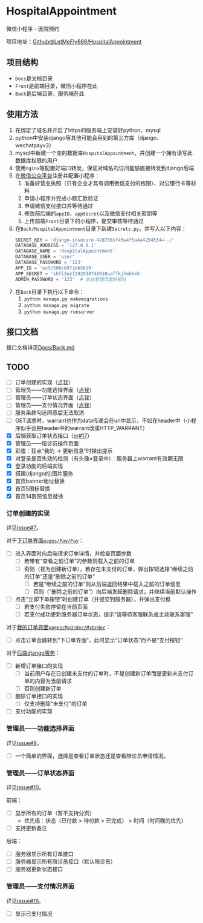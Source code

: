 <!--
 * @Author: LetMeFly
 * @Date: 2023-08-15 22:32:21
 * @LastEditors: LetMeFly
 * @LastEditTime: 2024-01-22 22:01:31
-->
# HospitalAppointment

微信小程序 - 医院预约

项目地址：[Github@LetMeFly666/HospitalAppointment](https://github.com/LetMeFly666/HospitalAppointment)

## 项目结构

+ ```Docs```是文档目录
+ ```Front```是前端目录，微信小程序在此
+ ```Back```是后端目录，服务端在此

## 使用方法

1. 在绑定了域名并开启了https的服务端上安装好python、mysql
2. python中安装django等其他可能会用到的第三方库（django、wechatpayv3）
3. mysql中新建一个空的数据库```HospitalAppointment```，并创建一个拥有读写此数据库权限的用户
4. 使用```nginx```等配置好端口转发，保证对域名的访问能够直接转发到django后端
5. 在[微信公众平台](https://mp.weixin.qq.com)注册并配置小程序：
   1. 准备好营业执照（只有企业才具有调用微信支付的权限）、对公银行卡等材料
   2. 申请小程序并完成小额汇款验证
   3. 申请微信支付接口并等待通过
   4. 修改前后端的```appID```、```appSecret```以及微信支付相关密钥等
   4. 上传前端```Front```目录下的小程序，提交审核等待通过
6. 在```Back/HospitalAppointment```目录下新建```Secrets.py```，并写入以下内容：
   ```python
   SECRET_KEY = 'django-insecure-428738sf45w4f5a4a4254534=-./'
   DATABASE_ADDRESS = '127.0.0.1'
   DATABASE_NAME = 'HospitalAppointment'
   DATABASE_USER = 'user'
   DATABASE_PASSWORD = '123'
   APP_ID = 'wx5c50bcb971eb5819'
   APP_SECRET = 'shfi3uyf292938748910uaffkjhebhxh'
   ADMIN_PASSWORD = '123'  # 后台管理页面的密码
   ```
7. 在```Back```目录下执行以下命令：
   1. ```python manage.py makemigrations```
   2. ```python manage.py migrate```
   3. ```python manage.py runserver```

## 接口文档

接口文档详见[Docs/Back.md](Docs/Back.md)

## TODO

- [ ] 订单创建的实现（[点我](#todo-2)）
- [ ] 管理员——功能选择界面（[点我](#todo-3)）
- [ ] 管理员——订单状态界面（[点我](#todo-4)）
- [ ] 管理员——支付情况界面（[点我](#todo-5)）
- [ ] 服务条款勾选同意后无法取消
- [ ] GET请求时，warrant也作为data传递会在url中显示，不如在header中（小程序似乎会把header中的warrant改成HTTP_WARRANT）
- [x] 后端获取订单状态接口（[pr#17](#https://github.com/LetMeFly666/HospitalAppointment/pull/17)）
- [x] 管理员——陪诊员操作页面
- [x] 彩蛋：狂点“我的 -> 更新信息”时弹出提示
- [x] 对登录是否失效的检测（有头像≠登录中）：服务器上warrant有效期无限
- [x] 登录功能的后端实现
- [x] 搭建(django的)图片服务
- [x] 首页banner地址替换
- [x] 首页5图标替换
- [x] 首页14医院信息替换

### 订单创建的实现

<a id='todo-2'></a>详见[issue#7](https://github.com/LetMeFly666/HospitalAppointment/issues/7)。

对于[下订单界面```pages/Pay/Pay```](https://github.com/LetMeFly666/HospitalAppointment/tree/1fc5cc2f70521262d73ec6ffe98de57219d541cf/Front/pages/Pay/Pay.wxml)：

- [ ] 进入界面时向后端请求订单详情，并检查页面参数
   - [ ] 若带有“查看之前订单”的参数则载入之前的订单
   - [ ] 否则（视为创建新订单），若存在未支付的订单，弹出按钮选择“继续之前的订单”还是“删除之前的订单”
      - [ ] 若是“继续之前的订单”则从后端返回结果中载入之前的订单信息
      - [ ] 否则（“删除之前的订单”）向后端发起删除请求，并继续当前默认操作
- [ ] 点击“立即下单按钮”时创建订单（并提交到服务器），并弹出支付框
   - [ ] 若支付失败停留在当前页面
   - [ ] 若支付成功更新服务器订单状态，提示“请等待客服联系或主动联系客服”

对于[我的订单界面```pages/MyOrder/MyOrder```](https://github.com/LetMeFly666/HospitalAppointment/tree/1fc5cc2f70521262d73ec6ffe98de57219d541cf/Front/pages/MyOrder/MyOrder.wxml)：

- [ ] 点击订单会跳转到“下订单界面”，此时显示“订单状态”而不是“支付按钮”

对于[后端django服务](https://github.com/LetMeFly666/HospitalAppointment/tree/1fc5cc2f70521262d73ec6ffe98de57219d541cf/back)：

- [ ] 新增订单接口的实现
   - [ ] 当前用户存在已创建未支付的订单时，不是创建新订单而是更新未支付订单的内容为当前请求
   - [ ] 否则创建新订单
- [ ] 删除订单接口的实现
   - [ ] 仅支持删除“未支付”的订单
- [ ] 支付功能的实现

### 管理员——功能选择界面

<a id='todo-3'></a>详见[issue#9](https://github.com/LetMeFly666/HospitalAppointment/issues/9)。

- [ ] 一个简单的界面，选择是查看订单状态还是查看陪诊员申请情况。

### 管理员——订单状态界面

<a id='todo-4'></a>详见[issue#10](https://github.com/LetMeFly666/HospitalAppointment/issues/10)。

前端：

- [ ] 显示所有的订单（暂不支持分页）
  - 优先级：状态（已付款 > 待付款 > 已完成） > 时间（时间晚的优先）
- [ ] 支持更新备注

后端：

- [ ] 服务器显示所有订单接口
- [ ] 服务器显示所有陪诊员接口（默认陪诊员）
- [ ] 服务器更新状态接口

### 管理员——支付情况界面

<a id='todo-5'></a>详见[issue#16](https://github.com/LetMeFly666/HospitalAppointment/issues/16)。

- [ ] 显示已支付情况
